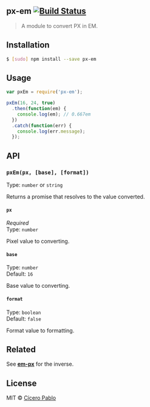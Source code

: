 ## px-em [![Build Status](https://travis-ci.org/ciceropablo/px-em.svg)](https://travis-ci.org/ciceropablo/px-em)
> A module to convert PX in EM.

## Installation

```sh
$ [sudo] npm install --save px-em
```

## Usage

```js
var pxEm = require('px-em');

pxEm(16, 24, true)
  .then(function(em) {
    console.log(em); // 0.667em
  })
  .catch(function(err) {
    console.log(err.message);
  });
```

## API

### `pxEm(px, [base], [format])`

Type: `number` or `string`

Returns a promise that resolves to the value converted.

#### `px`

*Required*  
Type: `number`

Pixel value to converting.

#### `base`

Type: `number`  
Default: `16`

Base value to converting.

#### `format`

Type: `boolean`  
Default: `false`

Format value to formatting.

## Related

See **[em-px](https://github.com/ciceropablo/em-px)** for the inverse.

## License

MIT © [Cícero Pablo](http://ciceropablo.github.io)
